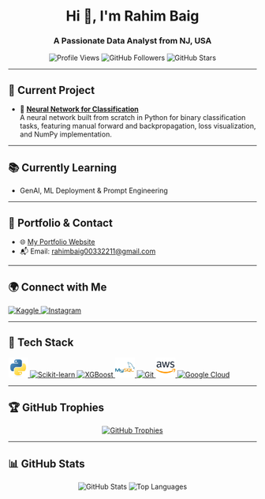 <h1 align="center">Hi 👋, I'm Rahim Baig</h1>
<h3 align="center">A Passionate Data Analyst from NJ, USA</h3>

<p align="center">
  <img src="https://komarev.com/ghpvc/?username=rahimbaig28&label=Profile%20views&color=0e75b6&style=flat" alt="Profile Views" />
  <img src="https://img.shields.io/github/followers/rahimbaig28?label=Followers&style=social" alt="GitHub Followers" />
  <img src="https://img.shields.io/github/stars/rahimbaig28?label=Stars&style=social" alt="GitHub Stars" />
</p>

---

## 🚀 Current Project
- 🧠 **[Neural Network for Classification](https://github.com/rahimbaig28/Neural-Network)**  
  A neural network built from scratch in Python for binary classification tasks, featuring manual forward and backpropagation, loss visualization, and NumPy implementation.

---
## 📚 Currently Learning
- GenAI, ML Deployment & Prompt Engineering

---

## 💼 Portfolio & Contact

- 🌐 [My Portfolio Website](https://rahimbaig28.github.io/My_portfolio/)
- 📬 Email: rahimbaig00332211@gmail.com

---

## 🌍 Connect with Me

<p align="left">
  <a href="https://kaggle.com/rahimbaig00332211" target="_blank">
    <img src="https://cdn.jsdelivr.net/gh/devicons/devicon/icons/kaggle/kaggle-original.svg" alt="Kaggle" height="30" width="40" />
  </a>
  <a href="https://instagram.com/rahimbaig28" target="_blank">
    <img src="https://raw.githubusercontent.com/rahuldkjain/github-profile-readme-generator/master/src/images/icons/Social/instagram.svg" alt="Instagram" height="30" width="40" />
  </a>
</p>

---

## 🧰 Tech Stack

<p align="left"> 
  <a href="https://www.python.org" target="_blank">
    <img src="https://raw.githubusercontent.com/devicons/devicon/master/icons/python/python-original.svg" alt="Python" width="40" height="40"/>
  </a>
  <a href="https://scikit-learn.org/" target="_blank">
    <img src="https://upload.wikimedia.org/wikipedia/commons/0/05/Scikit_learn_logo_small.svg" alt="Scikit-learn" width="40" height="40"/>
  </a>
  <a href="https://xgboost.ai/" target="_blank">
    <img src="https://upload.wikimedia.org/wikipedia/commons/1/1b/XGBoost_logo.svg" alt="XGBoost" width="40" height="40"/>
  </a>
  <a href="https://www.mysql.com/" target="_blank">
    <img src="https://raw.githubusercontent.com/devicons/devicon/master/icons/mysql/mysql-original-wordmark.svg" alt="MySQL" width="40" height="40"/>
  </a>
  <a href="https://git-scm.com/" target="_blank">
    <img src="https://www.vectorlogo.zone/logos/git-scm/git-scm-icon.svg" alt="Git" width="40" height="40"/>
  </a>
  <a href="https://aws.amazon.com/" target="_blank">
    <img src="https://raw.githubusercontent.com/devicons/devicon/master/icons/amazonwebservices/amazonwebservices-original-wordmark.svg" alt="AWS" width="40" height="40"/>
  </a>
  <a href="https://cloud.google.com/" target="_blank">
    <img src="https://www.vectorlogo.zone/logos/google_cloud/google_cloud-icon.svg" alt="Google Cloud" width="40" height="40"/>
  </a>
</p>

---

## 🏆 GitHub Trophies

<p align="center">
  <a href="https://github.com/ryo-ma/github-profile-trophy">
    <img src="https://github-profile-trophy.vercel.app/?username=rahimbaig28&margin-w=15&margin-h=15&theme=radical" alt="GitHub Trophies" />
  </a>
</p>

---

## 📊 GitHub Stats

<p align="center">
  <img src="https://github-readme-stats.vercel.app/api?username=rahimbaig28&show_icons=true&theme=radical" alt="GitHub Stats" />
  <img src="https://github-readme-stats.vercel.app/api/top-langs?username=rahimbaig28&layout=compact&theme=radical" alt="Top Languages" />
</p>
